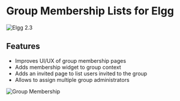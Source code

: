 Group Membership Lists for Elgg
===============================
![Elgg 2.3](https://img.shields.io/badge/Elgg-2.3.x-orange.svg?style=flat-square)

## Features

 * Improves UI/UX of group membership pages
 * Adds membership widget to group context
 * Adds an invited page to list users invited to the group
 * Allows to assign multiple group administrators

![Group Membership](https://raw.github.com/hypeJunction/Elgg-group_membership/master/screenshots/membership.png "Group Member Admin Interface")